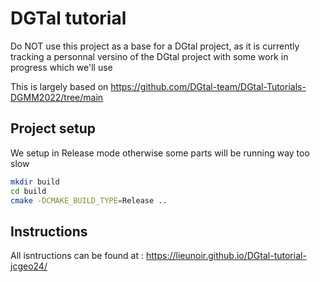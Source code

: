 # DGTal tutorial

Do NOT use this project as a base for a DGtal project, as it is currently tracking a personnal versino of the DGtal project with some work in progress which we'll use

This is largely based on https://github.com/DGtal-team/DGtal-Tutorials-DGMM2022/tree/main

## Project setup

We setup in Release mode otherwise some parts will be running way too slow

```bash
mkdir build
cd build
cmake -DCMAKE_BUILD_TYPE=Release ..
```

## Instructions

All isntructions can be found at :  https://lieunoir.github.io/DGtal-tutorial-jcgeo24/
